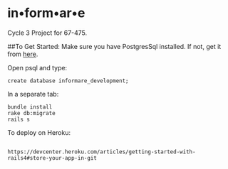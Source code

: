 # in&#8226;form&#8226;ar&#8226;e
Cycle 3 Project for 67-475.

##To Get Started:
Make sure you have PostgresSql installed. If not, get it from [here](http:postgresapp.com).

Open psql and type:
```
create database informare_development;
```

In a separate tab:
```
bundle install
rake db:migrate
rails s
```

To deploy on Heroku:
```

https://devcenter.heroku.com/articles/getting-started-with-rails4#store-your-app-in-git